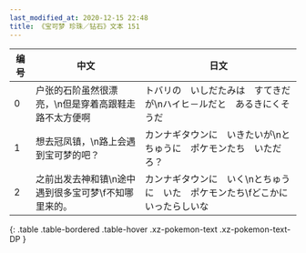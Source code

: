 ```yaml
---
last_modified_at: 2020-12-15 22:48
title: 《宝可梦 珍珠／钻石》文本 151
---
```

| 编号 | 中文 | 日文 |
| ---- | ---- | ---- |
| 0 | 户张的石阶虽然很漂亮，\n但是穿着高跟鞋走路不太方便啊 | トバリの　いしだたみは　すてきだが\nハイヒ－ルだと　あるきにくそうだ |
| 1 | 想去冠凤镇，\n路上会遇到宝可梦的吧？ | カンナギタウンに　いきたいが\nとちゅうに　ポケモンたち　いただろ？ |
| 2 | 之前出发去神和镇\n途中遇到很多宝可梦\f不知哪里来的。 | カンナギタウンに　いく\nとちゅうに　いた　ポケモンたち\fどこかに　いったらしいな |
{: .table .table-bordered .table-hover .xz-pokemon-text .xz-pokemon-text-DP }